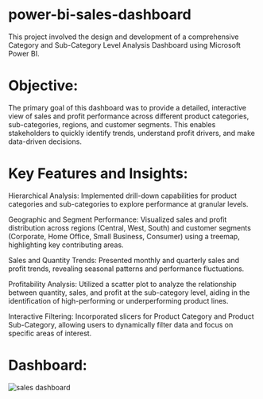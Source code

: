# power-bi-sales-dashboard
This project involved the design and development of a comprehensive Category and Sub-Category Level Analysis Dashboard using Microsoft Power BI.
# Objective:
The primary goal of this dashboard was to provide a detailed, interactive view of sales and profit performance across different product categories, sub-categories, regions, and customer segments. This enables stakeholders to quickly identify trends, understand profit drivers, and make data-driven decisions.

# Key Features and Insights:

Hierarchical Analysis: Implemented drill-down capabilities for product categories and sub-categories to explore performance at granular levels.

Geographic and Segment Performance: Visualized sales and profit distribution across regions (Central, West, South) and customer segments (Corporate, Home Office, Small Business, Consumer) using a treemap, highlighting key contributing areas.

Sales and Quantity Trends: Presented monthly and quarterly sales and profit trends, revealing seasonal patterns and performance fluctuations.

Profitability Analysis: Utilized a scatter plot to analyze the relationship between quantity, sales, and profit at the sub-category level, aiding in the identification of high-performing or underperforming product lines.

Interactive Filtering: Incorporated slicers for Product Category and Product Sub-Category, allowing users to dynamically filter data and focus on specific areas of interest.

# Dashboard:
![sales dashboard](https://github.com/user-attachments/assets/5b94d4fc-bef5-4755-901f-8fdcfd1497d5)



